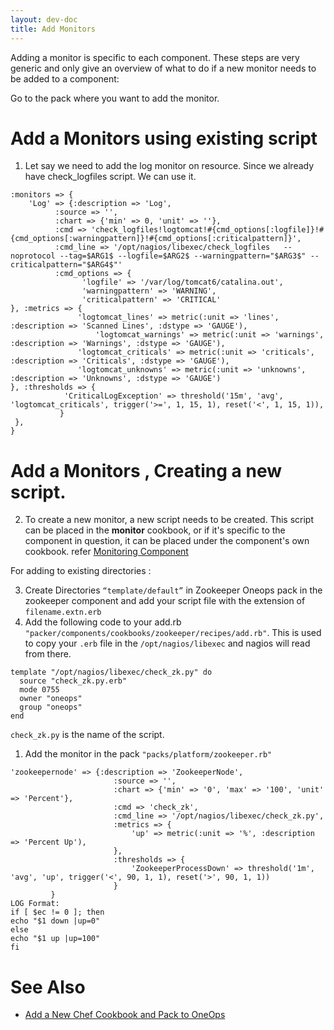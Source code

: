 ```yaml
---
layout: dev-doc
title: Add Monitors
---
```


Adding a monitor is specific to each component. These steps are very generic and only give an overview of what to do if a new monitor needs to be added to a component:

Go to the pack where you want to add the monitor.

# Add a Monitors using existing script

1. Let say we need to add the log monitor on resource. Since we already have check_logfiles script. We can use it.

```
:monitors => {  
    'Log' => {:description => 'Log',
          :source => '',
          :chart => {'min' => 0, 'unit' => ''},
          :cmd => 'check_logfiles!logtomcat!#{cmd_options[:logfile]}!#{cmd_options[:warningpattern]}!#{cmd_options[:criticalpattern]}',
          :cmd_line => '/opt/nagios/libexec/check_logfiles   --noprotocol --tag=$ARG1$ --logfile=$ARG2$ --warningpattern="$ARG3$" --criticalpattern="$ARG4$"'
          :cmd_options => {
                'logfile' => '/var/log/tomcat6/catalina.out',
                'warningpattern' => 'WARNING',
                'criticalpattern' => 'CRITICAL'
}, :metrics => {
               'logtomcat_lines' => metric(:unit => 'lines', :description => 'Scanned Lines', :dstype => 'GAUGE'),
                   'logtomcat_warnings' => metric(:unit => 'warnings', :description => 'Warnings', :dstype => 'GAUGE'),
               'logtomcat_criticals' => metric(:unit => 'criticals', :description => 'Criticals', :dstype => 'GAUGE'),
               'logtomcat_unknowns' => metric(:unit => 'unknowns', :description => 'Unknowns', :dstype => 'GAUGE')
}, :thresholds => {
            'CriticalLogException' => threshold('15m', 'avg', 'logtomcat_criticals', trigger('>=', 1, 15, 1), reset('<', 1, 15, 1)),
           }
 },          
}
```

# Add a Monitors , Creating a new script.
2. To create a new monitor, a new script needs to be created. This script can be placed in the **monitor** cookbook, or if it's specific to the component in question, it can be placed under the component's own cookbook.
 refer [Monitoring Component](https://github.com/oneops/oneops-admin/tree/master/lib/shared/cookbooks/monitor/files/default)

For adding to existing directories :

3. Create Directories `“template/default”` in Zookeeper Oneops pack in the zookeeper component and add your script file with the extension of `filename.extn.erb`
4. Add the following code to your add.rb `"packer/components/cookbooks/zookeeper/recipes/add.rb"`. This is used to copy your `.erb` file in the `/opt/nagios/libexec` and nagios will read from there.

```
template "/opt/nagios/libexec/check_zk.py" do
  source "check_zk.py.erb"
  mode 0755
  owner "oneops"
  group "oneops"
end
```

`check_zk.py` is the name of the script.

1. Add the monitor in the pack `"packs/platform/zookeeper.rb"`

```
'zookeepernode' => {:description => 'ZookeeperNode',
                       :source => '',
                       :chart => {'min' => '0', 'max' => '100', 'unit' => 'Percent'},
                       :cmd => 'check_zk',
                       :cmd_line => '/opt/nagios/libexec/check_zk.py',
                       :metrics => {
                           'up' => metric(:unit => '%', :description => 'Percent Up'),
                       },
                       :thresholds => {
                           'ZookeeperProcessDown' => threshold('1m', 'avg', 'up', trigger('<', 90, 1, 1), reset('>', 90, 1, 1))
                       }
         }
LOG Format:
if [ $ec != 0 ]; then
echo "$1 down |up=0"
else
echo "$1 up |up=100"
fi
```

# See Also

* <a href="/developer/content-development/add-new-chef-cookbook-pack.html">Add a New Chef Cookbook and Pack to OneOps</a>
